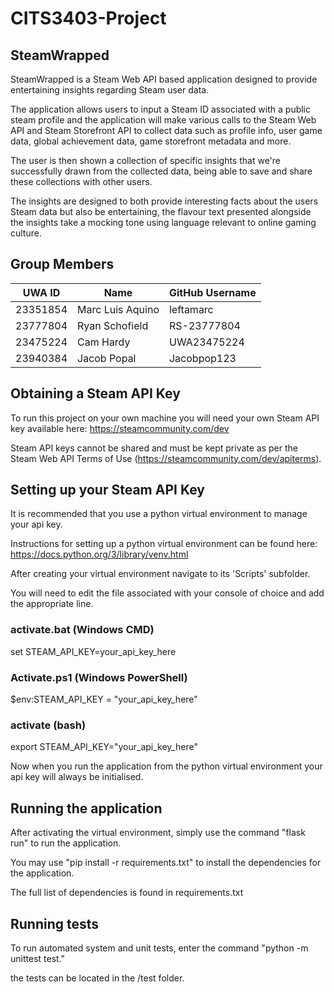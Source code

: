 # CITS3403-Project


## SteamWrapped
SteamWrapped is a Steam Web API based application designed to provide entertaining insights regarding Steam user data.

The application allows users to input a Steam ID associated with a public steam profile and the application will make various calls 
to the Steam Web API and Steam Storefront API to collect data such as profile info, user game data, global achievement data, game storefront
metadata and more.

The user is then shown a collection of specific insights that we're successfully drawn from the collected data, being able to save and share 
these collections with other users.

The insights are designed to both provide interesting facts about the users Steam data but also be entertaining, the flavour text presented 
alongside the insights take a mocking tone using language relevant to online gaming culture.


## Group Members

| UWA ID    | Name              | GitHub Username  |
|-----------|-------------------|------------------|
| 23351854  | Marc Luis Aquino  | leftamarc        |
| 23777804  | Ryan Schofield    | RS-23777804      |
| 23475224  | Cam Hardy         | UWA23475224      |
| 23940384  | Jacob Popal       | Jacobpop123      |

## Obtaining a Steam API Key

To run this project on your own machine you will need your own Steam API key available here: https://steamcommunity.com/dev

Steam API keys cannot be shared and must be kept private as per the Steam Web API Terms of Use (https://steamcommunity.com/dev/apiterms).

## Setting up your Steam API Key

It is recommended that you use a python virtual environment to manage your api key.

Instructions for setting up a python virtual environment can be found here: https://docs.python.org/3/library/venv.html

After creating your virtual environment navigate to its 'Scripts' subfolder.

You will need to edit the file associated with your console of choice and add the appropriate line.

### activate.bat    (Windows CMD)
set STEAM_API_KEY=your_api_key_here

### Activate.ps1    (Windows PowerShell)
$env:STEAM_API_KEY = "your_api_key_here"

### activate        (bash)
export STEAM_API_KEY="your_api_key_here"

Now when you run the application from the python virtual environment your api key will always be initialised.


## Running the application

After activating the virtual environment, simply use the command "flask run" to run the application.

You may use "pip install -r requirements.txt" to install the dependencies for the application.

The full list of dependencies is found in requirements.txt


## Running tests

To run automated system and unit tests, enter the command "python -m unittest test.<name of test file>"

the tests can be located in the /test folder.
